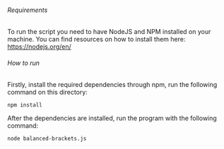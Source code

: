 ###### Requirements
To run the script you need to have NodeJS and NPM installed on your machine.
You can find resources on how to install them here: https://nodejs.org/en/


###### How to run
Firstly, install the required dependencies through npm, run the following command on this directory:

```npm install```

After the dependencies are installed, run the program with the following command:

```node balanced-brackets.js```
